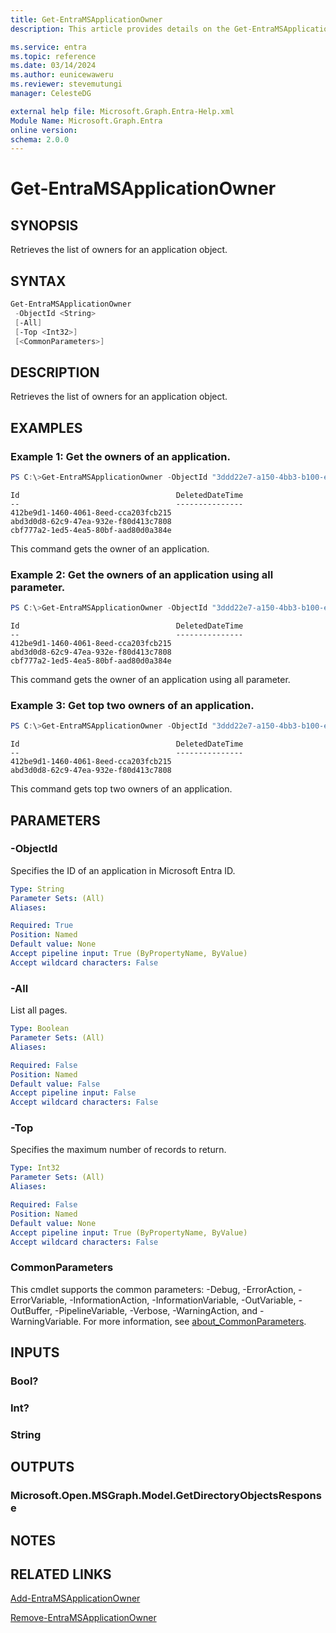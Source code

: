```yaml
---
title: Get-EntraMSApplicationOwner
description: This article provides details on the Get-EntraMSApplicationOwner command.

ms.service: entra
ms.topic: reference
ms.date: 03/14/2024
ms.author: eunicewaweru
ms.reviewer: stevemutungi
manager: CelesteDG

external help file: Microsoft.Graph.Entra-Help.xml
Module Name: Microsoft.Graph.Entra
online version:
schema: 2.0.0
---
```


# Get-EntraMSApplicationOwner

## SYNOPSIS
Retrieves the list of owners for an application object.

## SYNTAX

```powershell
Get-EntraMSApplicationOwner 
 -ObjectId <String> 
 [-All] 
 [-Top <Int32>] 
 [<CommonParameters>]
```

## DESCRIPTION
Retrieves the list of owners for an application object.

## EXAMPLES

### Example 1: Get the owners of an application.
```powershell
PS C:\>Get-EntraMSApplicationOwner -ObjectId "3ddd22e7-a150-4bb3-b100-e410dea1cb84"
```

```output
Id                                   DeletedDateTime
--                                   ---------------
412be9d1-1460-4061-8eed-cca203fcb215
abd3d0d8-62c9-47ea-932e-f80d413c7808
cbf777a2-1ed5-4ea5-80bf-aad80d0a384e
```

This command gets the owner of an application.  

### Example 2: Get the owners of an application using all parameter.
```powershell
PS C:\>Get-EntraMSApplicationOwner -ObjectId "3ddd22e7-a150-4bb3-b100-e410dea1cb84" -All 
```

```output
Id                                   DeletedDateTime
--                                   ---------------
412be9d1-1460-4061-8eed-cca203fcb215
abd3d0d8-62c9-47ea-932e-f80d413c7808
cbf777a2-1ed5-4ea5-80bf-aad80d0a384e
```

This command gets the owner of an application using all parameter.  

### Example 3: Get top two owners of an application.
```powershell
PS C:\>Get-EntraMSApplicationOwner -ObjectId "3ddd22e7-a150-4bb3-b100-e410dea1cb84" -Top 2
```

```output
Id                                   DeletedDateTime
--                                   ---------------
412be9d1-1460-4061-8eed-cca203fcb215
abd3d0d8-62c9-47ea-932e-f80d413c7808
```

This command gets top two owners of an application.  

## PARAMETERS

### -ObjectId
Specifies the ID of an application in Microsoft Entra ID.

```yaml
Type: String
Parameter Sets: (All)
Aliases:

Required: True
Position: Named
Default value: None
Accept pipeline input: True (ByPropertyName, ByValue)
Accept wildcard characters: False
```

### -All
List all pages.

```yaml
Type: Boolean
Parameter Sets: (All)
Aliases:

Required: False
Position: Named
Default value: False
Accept pipeline input: False
Accept wildcard characters: False
```

### -Top
Specifies the maximum number of records to return.

```yaml
Type: Int32
Parameter Sets: (All)
Aliases:

Required: False
Position: Named
Default value: None
Accept pipeline input: True (ByPropertyName, ByValue)
Accept wildcard characters: False
```

### CommonParameters
This cmdlet supports the common parameters: -Debug, -ErrorAction, -ErrorVariable, -InformationAction, -InformationVariable, -OutVariable, -OutBuffer, -PipelineVariable, -Verbose, -WarningAction, and -WarningVariable. For more information, see [about_CommonParameters](https://go.microsoft.com/fwlink/?LinkID=113216).

## INPUTS

### Bool?
### Int?
### String
## OUTPUTS

### Microsoft.Open.MSGraph.Model.GetDirectoryObjectsResponse
## NOTES

## RELATED LINKS

[Add-EntraMSApplicationOwner](Add-EntraMSApplicationOwner.md)

[Remove-EntraMSApplicationOwner](Remove-EntraMSApplicationOwner.md)